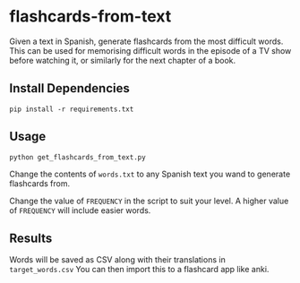 # flashcards-from-text
Given a text in Spanish, generate flashcards from the most difficult words. This can be used for memorising difficult words in the episode of a TV show before watching it, or similarly for the next chapter of a book.

## Install Dependencies
`pip install -r requirements.txt`

## Usage
`python get_flashcards_from_text.py`

Change the contents of `words.txt` to any Spanish text you wand to generate flashcards from.

Change the value  of `FREQUENCY` in the script to suit your level. A higher value of `FREQUENCY` will include easier words.

## Results
Words will be saved as CSV along with their translations in `target_words.csv`
You can then import this to a flashcard app like anki.

